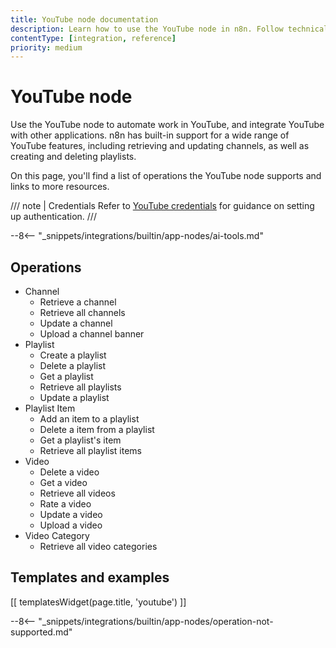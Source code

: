 ```yaml
---
title: YouTube node documentation
description: Learn how to use the YouTube node in n8n. Follow technical documentation to integrate YouTube node into your workflows.
contentType: [integration, reference]
priority: medium
---
```


# YouTube node

Use the YouTube node to automate work in YouTube, and integrate YouTube with other applications. n8n has built-in support for a wide range of YouTube features, including retrieving and updating channels, as well as creating and deleting playlists. 

On this page, you'll find a list of operations the YouTube node supports and links to more resources.

/// note | Credentials
Refer to [YouTube credentials](/integrations/builtin/credentials/google/index.md) for guidance on setting up authentication. 
///

--8<-- "_snippets/integrations/builtin/app-nodes/ai-tools.md"

## Operations

* Channel
    * Retrieve a channel
    * Retrieve all channels
    * Update a channel
    * Upload a channel banner
* Playlist
    * Create a playlist
    * Delete a playlist
    * Get a playlist
    * Retrieve all playlists
    * Update a playlist
* Playlist Item
    * Add an item to a playlist
    * Delete a item from a playlist
    * Get a playlist's item
    * Retrieve all playlist items
* Video
    * Delete a video
    * Get a video
    * Retrieve all videos
    * Rate a video
    * Update a video
    * Upload a video
* Video Category
    * Retrieve all video categories

## Templates and examples

<!-- see https://www.notion.so/n8n/Pull-in-templates-for-the-integrations-pages-37c716837b804d30a33b47475f6e3780 -->
[[ templatesWidget(page.title, 'youtube') ]]

--8<-- "_snippets/integrations/builtin/app-nodes/operation-not-supported.md"
